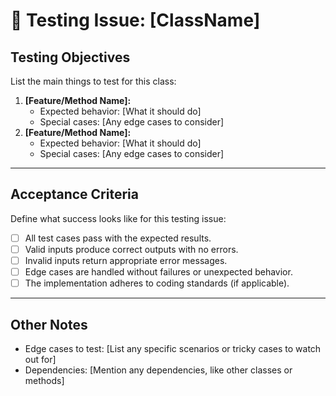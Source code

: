 
# 🐞 Testing Issue: [ClassName]

## **Testing Objectives**  
List the main things to test for this class:  
1. **[Feature/Method Name]:**  
   - Expected behavior: [What it should do]  
   - Special cases: [Any edge cases to consider]  
2. **[Feature/Method Name]:**  
   - Expected behavior: [What it should do]  
   - Special cases: [Any edge cases to consider]  

---

## **Acceptance Criteria** 
Define what success looks like for this testing issue:
 - [ ] All test cases pass with the expected results.
 - [ ] Valid inputs produce correct outputs with no errors. 
 - [ ] Invalid inputs return appropriate error messages. 
 - [ ] Edge cases are handled without failures or unexpected behavior.
 - [ ] The implementation adheres to coding standards (if applicable). 

---

## **Other Notes**  
- Edge cases to test: [List any specific scenarios or tricky cases to watch out for]  
- Dependencies: [Mention any dependencies, like other classes or methods]  
